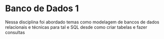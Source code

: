 <h1>Banco de Dados 1</h1>

<p>Nessa disciplina foi abordado temas como modelagem de bancos de dados relacionais e técnicas para tal e SQL desde como criar tabelas e fazer consultas</p>